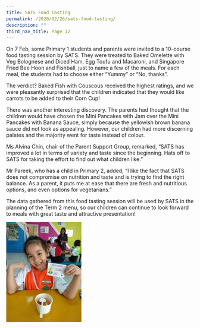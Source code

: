 ```yaml
---
title: SATS Food Tasting
permalink: /2020/02/26/sats-food-tasting/
description: ""
third_nav_title: Page 12
---
```


<p>On 7 Feb, some Primary 1 students and parents were invited to a 10-course food tasting session by SATS. They were treated to Baked Omelette with Veg Bolognese and Diced Ham, Egg Toufu and Macaroni, and Singapore Fried Bee Hoon and Fishball, just to name a few of the meals. For each meal, the students had to choose either &ldquo;Yummy&rdquo; or &ldquo;No, thanks&rdquo;.</p>
<p>The verdict? Baked Fish with Couscous received the highest ratings, and we were pleasantly surprised that the children indicated that they would like carrots to be added to their Corn Cup!</p>
<p>There was another interesting discovery. The parents had thought that the children would have chosen the Mini Pancakes with Jam over the Mini Pancakes with Banana Sauce, simply because the yellowish brown banana sauce did not look as appealing. However, our children had more discerning palates and the majority went for taste instead of colour.</p>
<p>Ms Alvina Chin, chair of the Parent Support Group, remarked, &ldquo;SATS has improved a lot in terms of variety and taste since the beginning. Hats off to SATS for taking the effort to find out what children like.&rdquo;</p>
<p>Mr Pareek, who has a child in Primary 2, added, &ldquo;I like the fact that SATS does not compromise on nutrition and taste and is trying to find the right balance. As a parent, it puts me at ease that there are fresh and nutritious options, and even options for vegetarians.&rdquo;</p>
<p>The data gathered from this food tasting session will be used by SATS in the planning of the Term 2 menu, so our children can continue to look forward to meals with great taste and attractive presentation!</p>
<img src="/images/SATS-Food-Tasting-1-225x300.jpg" 
     style="width:40%">